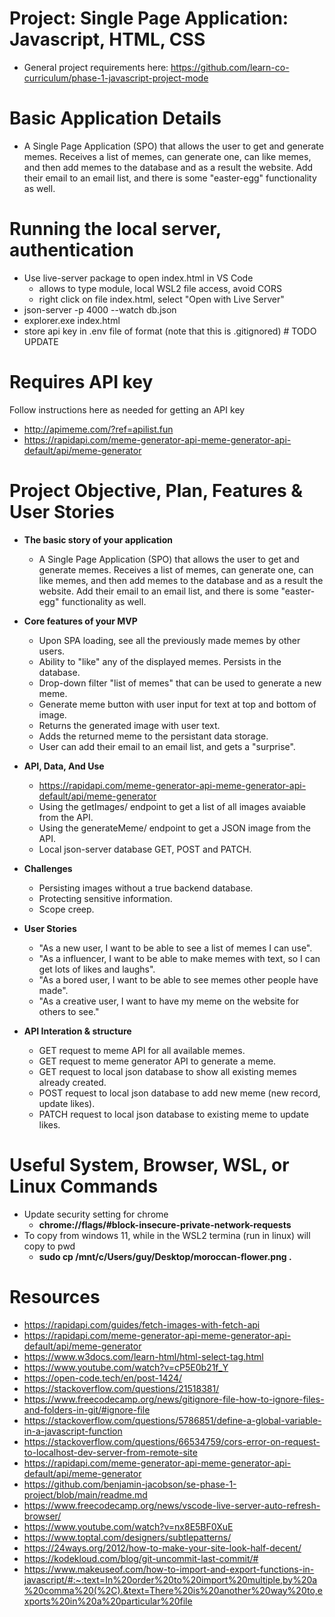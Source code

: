 # Project: Single Page Application: Javascript, HTML, CSS

- General project requirements here: https://github.com/learn-co-curriculum/phase-1-javascript-project-mode

# Basic Application Details
  - A Single Page Application (SPO) that allows the user to get and generate memes. Receives a list of memes, can generate one, can like memes, and then add memes to the database and as a result the website. Add their email to an email list, and there is some "easter-egg" functionality as well.
  
# Running the local server, authentication
- Use live-server package to open index.html in VS Code
  - allows to type module, local WSL2 file access, avoid CORS
  - right click on file index.html, select "Open with Live Server"
- json-server -p 4000 --watch db.json
- explorer.exe index.html
- store api key in .env file of format (note that this is .gitignored) # TODO UPDATE

# Requires API key
  Follow instructions here as needed for getting an API key
- http://apimeme.com/?ref=apilist.fun
- https://rapidapi.com/meme-generator-api-meme-generator-api-default/api/meme-generator

# Project Objective, Plan, Features & User Stories

- **The basic story of your application**
  - A Single Page Application (SPO) that allows the user to get and generate memes. Receives a list of memes, can generate one, can like memes, and then add memes to the database and as a result the website. Add their email to an email list, and there is some "easter-egg" functionality as well.

- **Core features of your MVP**
  - Upon SPA loading, see all the previously made memes by other users. 
  - Ability to "like" any of the displayed memes. Persists in the database.
  - Drop-down filter "list of memes" that can be used to generate a new meme.
  - Generate meme button with user input for text at top and bottom of image.
  - Returns the generated image with user text. 
  - Adds the returned meme to the persistant data storage.
  - User can add their email to an email list, and gets a "surprise".

- **API, Data, And Use**
  - https://rapidapi.com/meme-generator-api-meme-generator-api-default/api/meme-generator
  - Using the getImages/ endpoint to get a list of all images avaiable from the API.
  - Using the generateMeme/ endpoint to get a JSON image from the API.
  - Local json-server database GET, POST and PATCH.

- **Challenges**
  - Persisting images without a true backend database.
  - Protecting sensitive information.
  - Scope creep.

- **User Stories**
  - "As a new user, I want to be able to see a list of memes I can use".
  - "As a influencer, I want to be able to make memes with text, so I can get lots of likes and laughs".
  - "As a bored user, I want to be able to see memes other people have made".
  - "As a creative user, I want to have my meme on the website for others to see." 

- **API Interation & structure**
  - GET request to meme API for all available memes.
  - GET request to meme generator API to generate a meme.
  - GET request to local json database to show all existing memes already created.
  - POST request to local json database to add new meme (new record, update likes).
  - PATCH request to local json database to existing meme to update likes.


# Useful System, Browser, WSL, or Linux Commands
- Update security setting for chrome
  - **chrome://flags/#block-insecure-private-network-requests**
- To copy from windows 11, while in the WSL2 termina (run in linux) will copy to pwd
  - **sudo cp /mnt/c/Users/guy/Desktop/moroccan-flower.png .**

# Resources
- https://rapidapi.com/guides/fetch-images-with-fetch-api
- https://rapidapi.com/meme-generator-api-meme-generator-api-default/api/meme-generator
- https://www.w3docs.com/learn-html/html-select-tag.html
- https://www.youtube.com/watch?v=cP5E0b21f_Y
- https://open-code.tech/en/post-1424/
- https://stackoverflow.com/questions/21518381/
- https://www.freecodecamp.org/news/gitignore-file-how-to-ignore-files-and-folders-in-git/#ignore-file
- https://stackoverflow.com/questions/5786851/define-a-global-variable-in-a-javascript-function
- https://stackoverflow.com/questions/66534759/cors-error-on-request-to-localhost-dev-server-from-remote-site 
- https://rapidapi.com/meme-generator-api-meme-generator-api-default/api/meme-generator 
- https://github.com/benjamin-jacobson/se-phase-1-project/blob/main/readme.md 
- https://www.freecodecamp.org/news/vscode-live-server-auto-refresh-browser/
- https://www.youtube.com/watch?v=nx8E5BF0XuE
- https://www.toptal.com/designers/subtlepatterns/
- https://24ways.org/2012/how-to-make-your-site-look-half-decent/
- https://kodekloud.com/blog/git-uncommit-last-commit/#
- https://www.makeuseof.com/how-to-import-and-export-functions-in-javascript/#:~:text=In%20order%20to%20import%20multiple,by%20a%20comma%20(%2C).&text=There%20is%20another%20way%20to,exports%20in%20a%20particular%20file